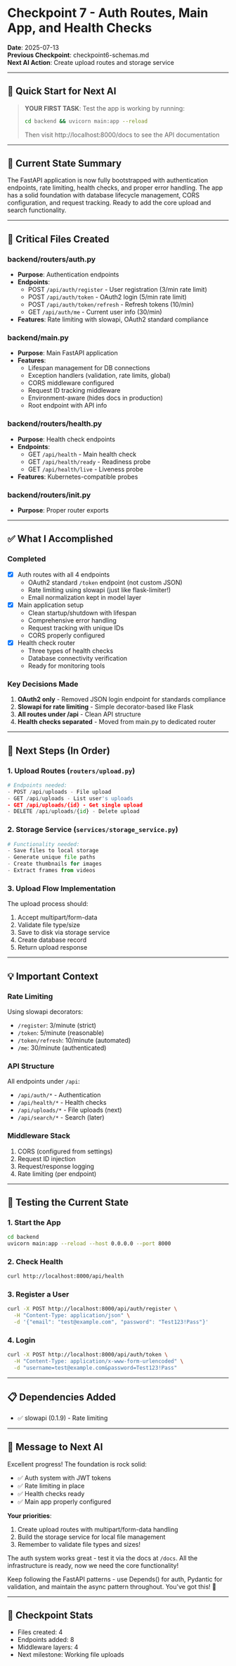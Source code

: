 # Checkpoint 7 - Auth Routes, Main App, and Health Checks

**Date**: 2025-07-13  
**Previous Checkpoint**: checkpoint6-schemas.md  
**Next AI Action**: Create upload routes and storage service

---

## 🎯 Quick Start for Next AI

> **YOUR FIRST TASK**: Test the app is working by running:
> ```bash
> cd backend && uvicorn main:app --reload
> ```
> Then visit http://localhost:8000/docs to see the API documentation

---

## 📍 Current State Summary

The FastAPI application is now fully bootstrapped with authentication endpoints, rate limiting, health checks, and proper error handling. The app has a solid foundation with database lifecycle management, CORS configuration, and request tracking. Ready to add the core upload and search functionality.

---

## 📂 Critical Files Created

### backend/routers/auth.py
- **Purpose**: Authentication endpoints
- **Endpoints**:
  - POST `/api/auth/register` - User registration (3/min rate limit)
  - POST `/api/auth/token` - OAuth2 login (5/min rate limit)
  - POST `/api/auth/token/refresh` - Refresh tokens (10/min)
  - GET `/api/auth/me` - Current user info (30/min)
- **Features**: Rate limiting with slowapi, OAuth2 standard compliance

### backend/main.py
- **Purpose**: Main FastAPI application
- **Features**:
  - Lifespan management for DB connections
  - Exception handlers (validation, rate limits, global)
  - CORS middleware configured
  - Request ID tracking middleware
  - Environment-aware (hides docs in production)
  - Root endpoint with API info

### backend/routers/health.py
- **Purpose**: Health check endpoints
- **Endpoints**:
  - GET `/api/health` - Main health check
  - GET `/api/health/ready` - Readiness probe
  - GET `/api/health/live` - Liveness probe
- **Features**: Kubernetes-compatible probes

### backend/routers/__init__.py
- **Purpose**: Proper router exports

---

## ✅ What I Accomplished

### Completed
- [x] Auth routes with all 4 endpoints
  - OAuth2 standard `/token` endpoint (not custom JSON)
  - Rate limiting using slowapi (just like flask-limiter!)
  - Email normalization kept in model layer
- [x] Main application setup
  - Clean startup/shutdown with lifespan
  - Comprehensive error handling
  - Request tracking with unique IDs
  - CORS properly configured
- [x] Health check router
  - Three types of health checks
  - Database connectivity verification
  - Ready for monitoring tools

### Key Decisions Made
1. **OAuth2 only** - Removed JSON login endpoint for standards compliance
2. **Slowapi for rate limiting** - Simple decorator-based like Flask
3. **All routes under /api** - Clean API structure
4. **Health checks separated** - Moved from main.py to dedicated router

---

## 🎯 Next Steps (In Order)

### 1. Upload Routes (`routers/upload.py`)
```python
# Endpoints needed:
- POST /api/uploads - File upload
- GET /api/uploads - List user's uploads  
- GET /api/uploads/{id} - Get single upload
- DELETE /api/uploads/{id} - Delete upload
```

### 2. Storage Service (`services/storage_service.py`)
```python
# Functionality needed:
- Save files to local storage
- Generate unique file paths
- Create thumbnails for images
- Extract frames from videos
```

### 3. Upload Flow Implementation
The upload process should:
1. Accept multipart/form-data
2. Validate file type/size
3. Save to disk via storage service
4. Create database record
5. Return upload response

---

## 💡 Important Context

### Rate Limiting
Using slowapi decorators:
- `/register`: 3/minute (strict)
- `/token`: 5/minute (reasonable)
- `/token/refresh`: 10/minute (automated)
- `/me`: 30/minute (authenticated)

### API Structure
All endpoints under `/api`:
- `/api/auth/*` - Authentication
- `/api/health/*` - Health checks
- `/api/uploads/*` - File uploads (next)
- `/api/search/*` - Search (later)

### Middleware Stack
1. CORS (configured from settings)
2. Request ID injection
3. Request/response logging
4. Rate limiting (per endpoint)

---

## 🧪 Testing the Current State

### 1. Start the App
```bash
cd backend
uvicorn main:app --reload --host 0.0.0.0 --port 8000
```

### 2. Check Health
```bash
curl http://localhost:8000/api/health
```

### 3. Register a User
```bash
curl -X POST http://localhost:8000/api/auth/register \
  -H "Content-Type: application/json" \
  -d '{"email": "test@example.com", "password": "Test123!Pass"}'
```

### 4. Login
```bash
curl -X POST http://localhost:8000/api/auth/token \
  -H "Content-Type: application/x-www-form-urlencoded" \
  -d "username=test@example.com&password=Test123!Pass"
```

---

## 📋 Dependencies Added
- ✅ slowapi (0.1.9) - Rate limiting

---

## 🤖 Message to Next AI

Excellent progress! The foundation is rock solid:
- ✅ Auth system with JWT tokens
- ✅ Rate limiting in place
- ✅ Health checks ready
- ✅ Main app properly configured

**Your priorities**:
1. Create upload routes with multipart/form-data handling
2. Build the storage service for local file management
3. Remember to validate file types and sizes!

The auth system works great - test it via the docs at `/docs`. All the infrastructure is ready, now we need the core functionality!

Keep following the FastAPI patterns - use Depends() for auth, Pydantic for validation, and maintain the async pattern throughout. You've got this! 🚀

---

## 📏 Checkpoint Stats
- Files created: 4
- Endpoints added: 8
- Middleware layers: 4
- Next milestone: Working file uploads
